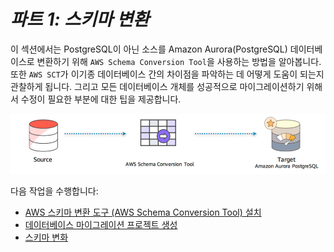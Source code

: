 # ***파트 1: 스키마 변환***

이 섹션에서는 PostgreSQL이 아닌 소스를 Amazon Aurora(PostgreSQL) 데이터베이스로 변환하기 위해 ```AWS Schema Conversion Tool```을 사용하는 방법을 알아봅니다. 또한 ```AWS SCT```가 이기종 데이터베이스 간의 차이점을 파악하는 데 어떻게 도움이 되는지 관찰하게 됩니다. 그리고 모든 데이터베이스 개체를 성공적으로 마이그레이션하기 위해서 수정이 필요한 부분에 대한 팁을 제공합니다.


![[소스 데이터베이스를 Aurora PostgreSQL 데이터베이스로 전환]](../../images/migrate-oracle-to-postgresql.png)

다음 작업을 수행합니다:

- [AWS 스키마 변환 도구 (AWS Schema Conversion Tool) 설치](./Install-AWS-Schema-Conversion-Tool.md)
- [데이터베이스 마이그레이션 프로젝트 생성](./Create-Database-Migration-Project.md)
- [스키마 변화](./Convert-Schema.md)
